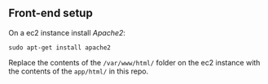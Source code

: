 ## Front-end setup

On a ec2 instance install _Apache2_:

```sudo apt-get install apache2```

Replace the contents of the `/var/www/html/` folder on the ec2 instance 
with the contents of the `app/html/`
in this repo.